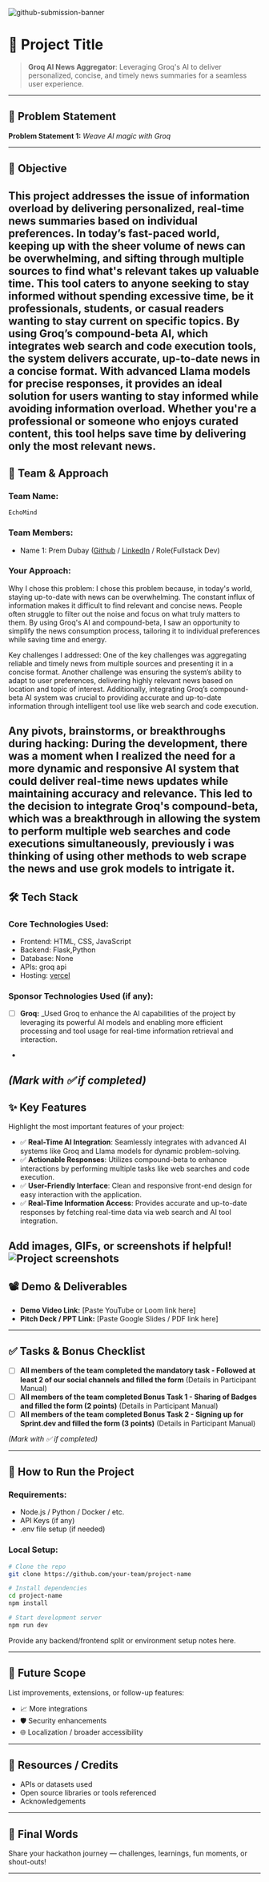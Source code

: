 ![github-submission-banner](https://github.com/user-attachments/assets/a1493b84-e4e2-456e-a791-ce35ee2bcf2f)

# 🚀 Project Title

> **Groq AI News Aggregator**: Leveraging Groq's AI to deliver personalized, concise, and timely news summaries for a seamless user experience.

---

## 📌 Problem Statement
**Problem Statement 1:**  *Weave AI magic with Groq*

---

## 🎯 Objective

This project addresses the issue of information overload by delivering personalized, real-time news summaries based on individual preferences. In today’s fast-paced world, keeping up with the sheer volume of news can be overwhelming, and sifting through multiple sources to find what's relevant takes up valuable time. This tool caters to anyone seeking to stay informed without spending excessive time, be it professionals, students, or casual readers wanting to stay current on specific topics.
By using Groq’s compound-beta AI, which integrates web search and code execution tools, the system delivers accurate, up-to-date news in a concise format. With advanced Llama models for precise responses, it provides an ideal solution for users wanting to stay informed while avoiding information overload. Whether you're a professional or someone who enjoys curated content, this tool helps save time by delivering only the most relevant news.
---

## 🧠 Team & Approach

### Team Name:  
`EchoMind`

### Team Members:  
- Name 1: Prem Dubay ([Github](https://github.com/MasterPrem001) / [LinkedIn](https://www.linkedin.com/in/prem-dubay-master) / Role(Fullstack Dev) 

### Your Approach:  
Why I chose this problem:
I chose this problem because, in today's world, staying up-to-date with news can be overwhelming. The constant influx of information makes it difficult to find relevant and concise news. People often struggle to filter out the noise and focus on what truly matters to them. By using Groq's AI and compound-beta, I saw an opportunity to simplify the news consumption process, tailoring it to individual preferences while saving time and energy.

Key challenges I addressed:
One of the key challenges was aggregating reliable and timely news from multiple sources and presenting it in a concise format. Another challenge was ensuring the system’s ability to adapt to user preferences, delivering highly relevant news based on location and topic of interest. Additionally, integrating Groq’s compound-beta AI system was crucial to providing accurate and up-to-date information through intelligent tool use like web search and code execution.

Any pivots, brainstorms, or breakthroughs during hacking:
During the development, there was a moment when I realized the need for a more dynamic and responsive AI system that could deliver real-time news updates while maintaining accuracy and relevance. This led to the decision to integrate Groq's compound-beta, which was a breakthrough in allowing the system to perform multiple web searches and code executions simultaneously, previously i was thinking of using other methods to web scrape the news and use grok models to intrigate it.
---

## 🛠️ Tech Stack

### Core Technologies Used:
- Frontend:  HTML, CSS, JavaScript
- Backend:  Flask,Python
- Database: None
- APIs: groq api
- Hosting: [vercel](https://hackhazards25-repository.vercel.app)

### Sponsor Technologies Used (if any):
- [ ] **Groq:** _Used Groq to enhance the AI capabilities of the project by leveraging its powerful AI models and enabling more efficient processing and tool usage for real-time information retrieval and interaction.
-
*(Mark with ✅ if completed)*
---

## ✨ Key Features

Highlight the most important features of your project:

- ✅ **Real-Time AI Integration**: Seamlessly integrates with advanced AI systems like Groq and Llama models for dynamic problem-solving.
- ✅ **Actionable Responses**: Utilizes compound-beta to enhance interactions by performing multiple tasks like web searches and code execution.
- ✅ **User-Friendly Interface**: Clean and responsive front-end design for easy interaction with the application.
- ✅ **Real-Time Information Access**: Provides accurate and up-to-date responses by fetching real-time data via web search and AI tool integration.

Add images, GIFs, or screenshots if helpful!
![Project screenshots](https://github.com/MasterPrem001/hackhazards25-repository/blob/main/assets/Screenshot%202025-04-27%20135919.png)
---

## 📽️ Demo & Deliverables

- **Demo Video Link:** [Paste YouTube or Loom link here]  
- **Pitch Deck / PPT Link:** [Paste Google Slides / PDF link here]  

---

## ✅ Tasks & Bonus Checklist

- [ ] **All members of the team completed the mandatory task - Followed at least 2 of our social channels and filled the form** (Details in Participant Manual)  
- [ ] **All members of the team completed Bonus Task 1 - Sharing of Badges and filled the form (2 points)**  (Details in Participant Manual)
- [ ] **All members of the team completed Bonus Task 2 - Signing up for Sprint.dev and filled the form (3 points)**  (Details in Participant Manual)

*(Mark with ✅ if completed)*

---

## 🧪 How to Run the Project

### Requirements:
- Node.js / Python / Docker / etc.
- API Keys (if any)
- .env file setup (if needed)

### Local Setup:
```bash
# Clone the repo
git clone https://github.com/your-team/project-name

# Install dependencies
cd project-name
npm install

# Start development server
npm run dev
```

Provide any backend/frontend split or environment setup notes here.

---

## 🧬 Future Scope

List improvements, extensions, or follow-up features:

- 📈 More integrations  
- 🛡️ Security enhancements  
- 🌐 Localization / broader accessibility  

---

## 📎 Resources / Credits

- APIs or datasets used  
- Open source libraries or tools referenced  
- Acknowledgements  

---

## 🏁 Final Words

Share your hackathon journey — challenges, learnings, fun moments, or shout-outs!

---
